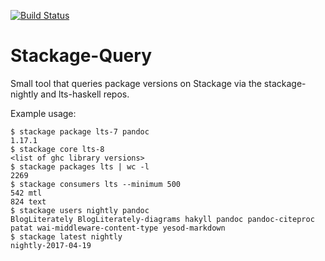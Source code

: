 [![Build Status](https://travis-ci.org/juhp/stackage-query.png)](https://travis-ci.org/juhp/stackage-query)

# Stackage-Query

Small tool that queries package versions on Stackage
via the stackage-nightly and lts-haskell repos.

Example usage:

```
$ stackage package lts-7 pandoc
1.17.1
$ stackage core lts-8
<list of ghc library versions>
$ stackage packages lts | wc -l
2269
$ stackage consumers lts --minimum 500
542 mtl
824 text
$ stackage users nightly pandoc
BlogLiterately BlogLiterately-diagrams hakyll pandoc pandoc-citeproc patat wai-middleware-content-type yesod-markdown
$ stackage latest nightly
nightly-2017-04-19
```

